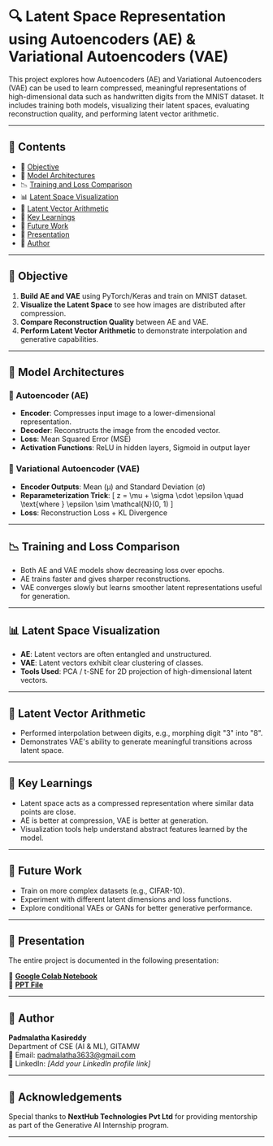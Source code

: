 # 🔍 Latent Space Representation using Autoencoders (AE) & Variational Autoencoders (VAE)

This project explores how Autoencoders (AE) and Variational Autoencoders (VAE) can be used to learn compressed, meaningful representations of high-dimensional data such as handwritten digits from the MNIST dataset. It includes training both models, visualizing their latent spaces, evaluating reconstruction quality, and performing latent vector arithmetic.

---

## 📁 Contents

- 📌 [Objective](#objective)
- 🧠 [Model Architectures](#model-architectures)
- 📉 [Training and Loss Comparison](#training-and-loss-comparison)
- 📊 [Latent Space Visualization](#latent-space-visualization)
- 🧪 [Latent Vector Arithmetic](#latent-vector-arithmetic)
- 📝 [Key Learnings](#key-learnings)
- 🚀 [Future Work](#future-work)
- 📎 [Presentation](#presentation)
- 👤 [Author](#author)

---

## 🎯 Objective

1. **Build AE and VAE** using PyTorch/Keras and train on MNIST dataset.
2. **Visualize the Latent Space** to see how images are distributed after compression.
3. **Compare Reconstruction Quality** between AE and VAE.
4. **Perform Latent Vector Arithmetic** to demonstrate interpolation and generative capabilities.

---

## 🧠 Model Architectures

### 🔹 Autoencoder (AE)
- **Encoder**: Compresses input image to a lower-dimensional representation.
- **Decoder**: Reconstructs the image from the encoded vector.
- **Loss**: Mean Squared Error (MSE)
- **Activation Functions**: ReLU in hidden layers, Sigmoid in output layer

### 🔹 Variational Autoencoder (VAE)
- **Encoder Outputs**: Mean (μ) and Standard Deviation (σ)
- **Reparameterization Trick**: 
  \[
  z = \mu + \sigma \cdot \epsilon \quad \text{where } \epsilon \sim \mathcal{N}(0, 1)
  \]
- **Loss**: Reconstruction Loss + KL Divergence

---

## 📉 Training and Loss Comparison

- Both AE and VAE models show decreasing loss over epochs.
- AE trains faster and gives sharper reconstructions.
- VAE converges slowly but learns smoother latent representations useful for generation.

---

## 📊 Latent Space Visualization

- **AE**: Latent vectors are often entangled and unstructured.
- **VAE**: Latent vectors exhibit clear clustering of classes.
- **Tools Used**: PCA / t-SNE for 2D projection of high-dimensional latent vectors.

---

## 🧪 Latent Vector Arithmetic

- Performed interpolation between digits, e.g., morphing digit "3" into "8".
- Demonstrates VAE's ability to generate meaningful transitions across latent space.

---

## 📝 Key Learnings

- Latent space acts as a compressed representation where similar data points are close.
- AE is better at compression, VAE is better at generation.
- Visualization tools help understand abstract features learned by the model.

---

## 🚀 Future Work

- Train on more complex datasets (e.g., CIFAR-10).
- Experiment with different latent dimensions and loss functions.
- Explore conditional VAEs or GANs for better generative performance.

---

## 📎 Presentation

The entire project is documented in the following presentation:

📂 **[Google Colab Notebook](https://colab.research.google.com/drive/1raVa0_2TtQY7wO0hku1kk--urz-vJAaa?usp=sharing)**  
📄 **[PPT File](""C:\Users\PADMALATHA\Latent-Space-Representation-using-AE-and-VAE.pptx"")**

---

## 👤 Author

**Padmalatha Kasireddy**  
Department of CSE (AI & ML), GITAMW  
📧 Email: padmalatha3633@gmail.com  
🔗 LinkedIn: *[Add your LinkedIn profile link]*

---

## 🧠 Acknowledgements

Special thanks to **NextHub Technologies Pvt Ltd** for providing mentorship as part of the Generative AI Internship program.

---




